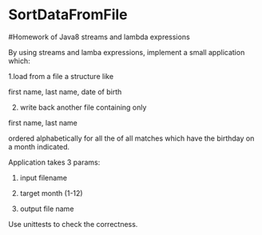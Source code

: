 # SortDataFromFile
#Homework of Java8 streams and lambda expressions

By using streams and lamba expressions, implement a small application which:

1.load from a file a structure like

first name, last name, date of birth

2. write back another file containing only

first name, last name

ordered alphabetically for all the of all matches which have the birthday on a month indicated.



Application takes 3 params:

1. input filename

2. target month (1-12)

3. output file name

Use unittests to check the correctness.
